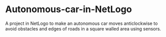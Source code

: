 # Autonomous-car-in-NetLogo
A project in NetLogo to make an autonomous car moves anticlockwise to avoid obstacles and edges of roads in a square walled area using sensors. 
